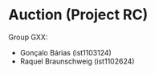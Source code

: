 # Auction (Project RC)

Group GXX:

- Gonçalo Bárias (ist1103124)
- Raquel Braunschweig (ist1102624)
